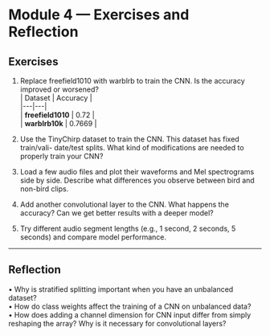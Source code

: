 # Module 4 — Exercises and Reflection

## Exercises

1. Replace freefield1010 with warblrb to train the CNN. Is the accuracy improved or worsened?  
| Dataset | Accuracy |  
|---|---|  
| **freefield1010** | 0.72 |  
| **warblrb10k** | 0.7669 |   

3. Use the TinyChirp dataset to train the CNN. This dataset has fixed train/vali-
   date/test splits. What kind of modifications are needed to properly train your
   CNN?

4. Load a few audio files and plot their waveforms and Mel spectrograms side by
   side. Describe what differences you observe between bird and non-bird clips.

5. Add another convolutional layer to the CNN. What happens the accuracy? Can
   we get better results with a deeper model?

6. Try different audio segment lengths (e.g., 1 second, 2 seconds, 5 seconds) and
   compare model performance.

---

## Reflection

 • Why is stratified splitting important when you have an unbalanced dataset?  
 • How do class weights affect the training of a CNN on unbalanced data?  
 • How does adding a channel dimension for CNN input differ from simply reshaping the array? Why is it necessary for convolutional layers?  
